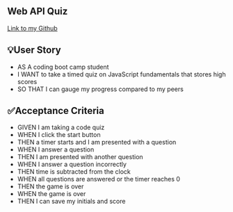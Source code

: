 ## Web API Quiz
[Link to my Github](https://github.com/MartinCespedes/Website_Portfolio)


## :bulb:User Story

- AS A coding boot camp student
- I WANT to take a timed quiz on JavaScript fundamentals that stores high scores
- SO THAT I can gauge my progress compared to my peers


## :white_check_mark:Acceptance Criteria

- GIVEN I am taking a code quiz
- WHEN I click the start button
- THEN a timer starts and I am presented with a question
- WHEN I answer a question
- THEN I am presented with another question
- WHEN I answer a question incorrectly
- THEN time is subtracted from the clock
- WHEN all questions are answered or the timer reaches 0
- THEN the game is over
- WHEN the game is over
- THEN I can save my initials and score